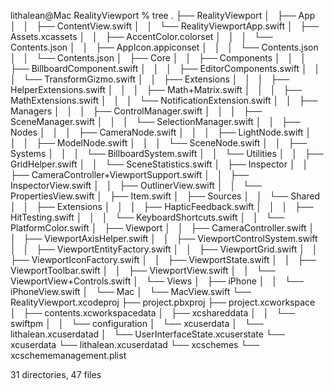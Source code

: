 lithalean@Mac RealityViewport % tree
.
├── RealityViewport
│   ├── App
│   │   ├── ContentView.swift
│   │   └── RealityViewportApp.swift
│   ├── Assets.xcassets
│   │   ├── AccentColor.colorset
│   │   │   └── Contents.json
│   │   ├── AppIcon.appiconset
│   │   │   └── Contents.json
│   │   └── Contents.json
│   ├── Core
│   │   ├── Components
│   │   │   ├── BillboardComponent.swift
│   │   │   ├── EditorComponents.swift
│   │   │   └── TransformGizmo.swift
│   │   ├── Extensions
│   │   │   ├── HelperExtensions.swift
│   │   │   ├── Math+Matrix.swift
│   │   │   ├── MathExtensions.swift
│   │   │   └── NotificationExtension.swift
│   │   ├── Managers
│   │   │   ├── ControlManager.swift
│   │   │   ├── SceneManager.swift
│   │   │   └── SelectionManager.swift
│   │   ├── Nodes
│   │   │   ├── CameraNode.swift
│   │   │   ├── LightNode.swift
│   │   │   ├── ModelNode.swift
│   │   │   └── SceneNode.swift
│   │   ├── Systems
│   │   │   └── BillboardSystem.swift
│   │   └── Utilities
│   │       ├── GridHelper.swift
│   │       └── SceneStatistics.swift
│   ├── Inspector
│   │   ├── CameraController+ViewportSupport.swift
│   │   ├── InspectorView.swift
│   │   ├── OutlinerView.swift
│   │   └── PropertiesView.swift
│   ├── Item.swift
│   ├── Sources
│   │   └── Shared
│   │       ├── Extensions
│   │       │   ├── HapticFeedback.swift
│   │       │   ├── HitTesting.swift
│   │       │   └── KeyboardShortcuts.swift
│   │       └── PlatformColor.swift
│   ├── Viewport
│   │   ├── CameraController.swift
│   │   ├── ViewportAxisHelper.swift
│   │   ├── ViewportControlSystem.swift
│   │   ├── ViewportEntityFactory.swift
│   │   ├── ViewportGrid.swift
│   │   ├── ViewportIconFactory.swift
│   │   ├── ViewportState.swift
│   │   ├── ViewportToolbar.swift
│   │   ├── ViewportView.swift
│   │   └── ViewportView+Controls.swift
│   └── Views
│       ├── iPhone
│       │   └── iPhoneView.swift
│       └── Mac
│           └── MacView.swift
└── RealityViewport.xcodeproj
    ├── project.pbxproj
    ├── project.xcworkspace
    │   ├── contents.xcworkspacedata
    │   ├── xcshareddata
    │   │   └── swiftpm
    │   │       └── configuration
    │   └── xcuserdata
    │       └── lithalean.xcuserdatad
    │           └── UserInterfaceState.xcuserstate
    └── xcuserdata
        └── lithalean.xcuserdatad
            └── xcschemes
                └── xcschememanagement.plist

31 directories, 47 files
